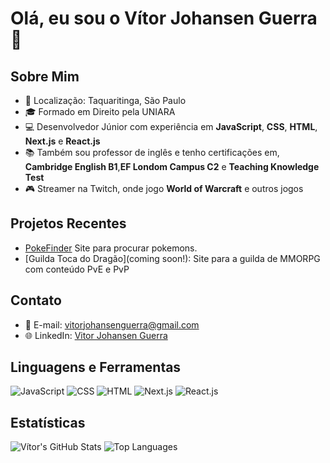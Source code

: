 # Olá, eu sou o Vítor Johansen Guerra 👋

## Sobre Mim

- 📍 Localização: Taquaritinga, São Paulo
- 🎓 Formado em Direito pela UNIARA
- 💻 Desenvolvedor Júnior com experiência em **JavaScript**, **CSS**, **HTML**, **Next.js** e **React.js**
- 📚 Também sou professor de inglês e tenho certificações em, **Cambridge English B1**,**EF Londom Campus C2** e **Teaching Knowledge Test**
- 🎮 Streamer na Twitch, onde jogo **World of Warcraft** e outros jogos

## Projetos Recentes
- [PokeFinder](https://https://poke-finder-seven.vercel.app) Site para procurar pokemons.
- [Guilda Toca do Dragão](coming soon!): Site para a guilda de MMORPG com conteúdo PvE e PvP

## Contato

- 📧 E-mail: [vitorjohansenguerra@gmail.com](mailto:vitorjohansenguerra@gmail.com)
- 🌐 LinkedIn: [Vitor Johansen Guerra](https://www.linkedin.com/in/vítor-johansen-guerra-8025bb21a/)

## Linguagens e Ferramentas

![JavaScript](https://img.shields.io/badge/JavaScript-F7DF1C?style=for-the-badge&logo=javascript&logoColor=black)
![CSS](https://img.shields.io/badge/CSS-1572B6?style=for-the-badge&logo=css3&logoColor=white)
![HTML](https://img.shields.io/badge/HTML-E34F26?style=for-the-badge&logo=html5&logoColor=white)
![Next.js](https://img.shields.io/badge/Next.js-000000?style=for-the-badge&logo=next.js&logoColor=white)
![React.js](https://img.shields.io/badge/React-61DAFB?style=for-the-badge&logo=react&logoColor=black)

## Estatísticas

![Vítor's GitHub Stats](https://github-readme-stats.vercel.app/api?username=seu-usuario&show_icons=true&hide_title=true&hide=prs&count_private=true&theme=dark)
![Top Languages](https://github-readme-stats.vercel.app/api/top-langs/?username=seu-usuario&layout=compact&theme=dark)

